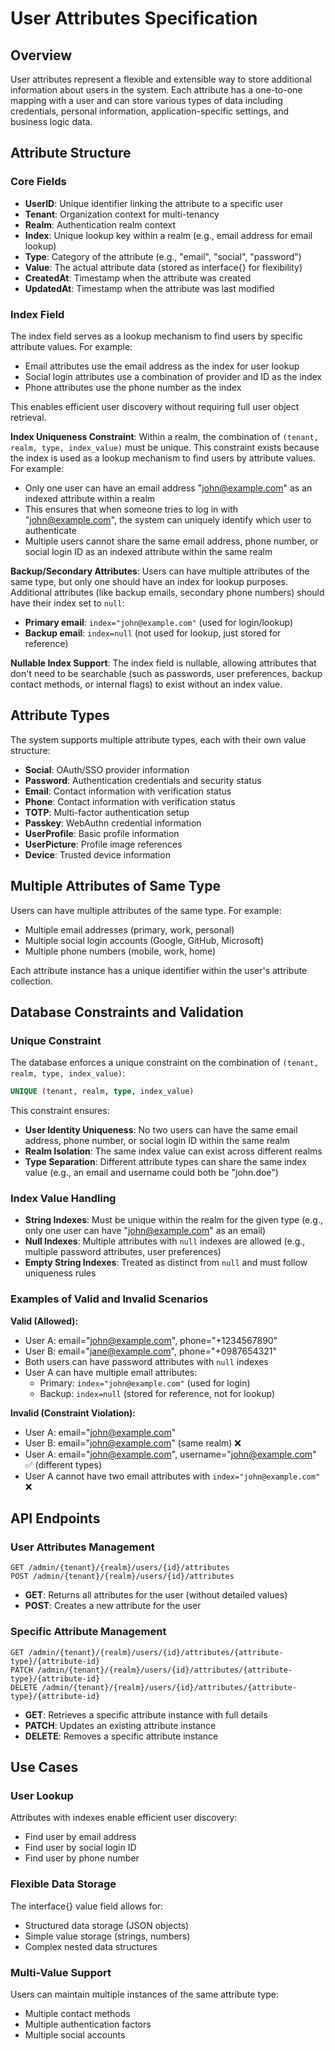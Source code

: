 # User Attributes Specification

## Overview

User attributes represent a flexible and extensible way to store additional information about users in the system. Each attribute has a one-to-one mapping with a user and can store various types of data including credentials, personal information, application-specific settings, and business logic data.

## Attribute Structure

### Core Fields

- **UserID**: Unique identifier linking the attribute to a specific user
- **Tenant**: Organization context for multi-tenancy
- **Realm**: Authentication realm context
- **Index**: Unique lookup key within a realm (e.g., email address for email lookup)
- **Type**: Category of the attribute (e.g., "email", "social", "password")
- **Value**: The actual attribute data (stored as interface{} for flexibility)
- **CreatedAt**: Timestamp when the attribute was created
- **UpdatedAt**: Timestamp when the attribute was last modified

### Index Field

The index field serves as a lookup mechanism to find users by specific attribute values. For example:
- Email attributes use the email address as the index for user lookup
- Social login attributes use a combination of provider and ID as the index
- Phone attributes use the phone number as the index

This enables efficient user discovery without requiring full user object retrieval.

**Index Uniqueness Constraint**: Within a realm, the combination of `(tenant, realm, type, index_value)` must be unique. This constraint exists because the index is used as a lookup mechanism to find users by attribute values. For example:
- Only one user can have an email address "john@example.com" as an indexed attribute within a realm
- This ensures that when someone tries to log in with "john@example.com", the system can uniquely identify which user to authenticate
- Multiple users cannot share the same email address, phone number, or social login ID as an indexed attribute within the same realm

**Backup/Secondary Attributes**: Users can have multiple attributes of the same type, but only one should have an index for lookup purposes. Additional attributes (like backup emails, secondary phone numbers) should have their index set to `null`:
- **Primary email**: `index="john@example.com"` (used for login/lookup)
- **Backup email**: `index=null` (not used for lookup, just stored for reference)

**Nullable Index Support**: The index field is nullable, allowing attributes that don't need to be searchable (such as passwords, user preferences, backup contact methods, or internal flags) to exist without an index value.

## Attribute Types

The system supports multiple attribute types, each with their own value structure:

- **Social**: OAuth/SSO provider information
- **Password**: Authentication credentials and security status
- **Email**: Contact information with verification status
- **Phone**: Contact information with verification status
- **TOTP**: Multi-factor authentication setup
- **Passkey**: WebAuthn credential information
- **UserProfile**: Basic profile information
- **UserPicture**: Profile image references
- **Device**: Trusted device information

## Multiple Attributes of Same Type

Users can have multiple attributes of the same type. For example:
- Multiple email addresses (primary, work, personal)
- Multiple social login accounts (Google, GitHub, Microsoft)
- Multiple phone numbers (mobile, work, home)

Each attribute instance has a unique identifier within the user's attribute collection.

## Database Constraints and Validation

### Unique Constraint
The database enforces a unique constraint on the combination of `(tenant, realm, type, index_value)`:
```sql
UNIQUE (tenant, realm, type, index_value)
```

This constraint ensures:
- **User Identity Uniqueness**: No two users can have the same email address, phone number, or social login ID within the same realm
- **Realm Isolation**: The same index value can exist across different realms
- **Type Separation**: Different attribute types can share the same index value (e.g., an email and username could both be "john.doe")

### Index Value Handling
- **String Indexes**: Must be unique within the realm for the given type (e.g., only one user can have "john@example.com" as an email)
- **Null Indexes**: Multiple attributes with `null` indexes are allowed (e.g., multiple password attributes, user preferences)
- **Empty String Indexes**: Treated as distinct from `null` and must follow uniqueness rules

### Examples of Valid and Invalid Scenarios

**Valid (Allowed):**
- User A: email="john@example.com", phone="+1234567890"
- User B: email="jane@example.com", phone="+0987654321"
- Both users can have password attributes with `null` indexes
- User A can have multiple email attributes:
  - Primary: `index="john@example.com"` (used for login)
  - Backup: `index=null` (stored for reference, not for lookup)

**Invalid (Constraint Violation):**
- User A: email="john@example.com"
- User B: email="john@example.com" (same realm) ❌
- User A: email="john@example.com", username="john@example.com" ✅ (different types)
- User A cannot have two email attributes with `index="john@example.com"` ❌

## API Endpoints

### User Attributes Management

```
GET /admin/{tenant}/{realm}/users/{id}/attributes
POST /admin/{tenant}/{realm}/users/{id}/attributes
```

- **GET**: Returns all attributes for the user (without detailed values)
- **POST**: Creates a new attribute for the user

### Specific Attribute Management

```
GET /admin/{tenant}/{realm}/users/{id}/attributes/{attribute-type}/{attribute-id}
PATCH /admin/{tenant}/{realm}/users/{id}/attributes/{attribute-type}/{attribute-id}
DELETE /admin/{tenant}/{realm}/users/{id}/attributes/{attribute-type}/{attribute-id}
```

- **GET**: Retrieves a specific attribute instance with full details
- **PATCH**: Updates an existing attribute instance
- **DELETE**: Removes a specific attribute instance

## Use Cases

### User Lookup
Attributes with indexes enable efficient user discovery:
- Find user by email address
- Find user by social login ID
- Find user by phone number

### Flexible Data Storage
The interface{} value field allows for:
- Structured data storage (JSON objects)
- Simple value storage (strings, numbers)
- Complex nested data structures

### Multi-Value Support
Users can maintain multiple instances of the same attribute type:
- Multiple contact methods
- Multiple authentication factors
- Multiple social accounts
